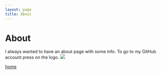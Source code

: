 ```yaml
---
layout: page
title: About
---
```


# About

I always wanted to have an about page with some info. To go to my GitHub account press on the logo.
[![]({{"/images/GitHub-Mark-120px-plus.png"|absolute_url}})](https://github.com/incyi)

[home](index)
